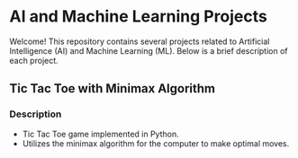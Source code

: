 # AI and Machine Learning Projects

Welcome! This repository contains several projects related to Artificial Intelligence (AI) and Machine Learning (ML). Below is a brief description of each project.

## Tic Tac Toe with Minimax Algorithm

### Description
- Tic Tac Toe game implemented in Python.
- Utilizes the minimax algorithm for the computer to make optimal moves.
